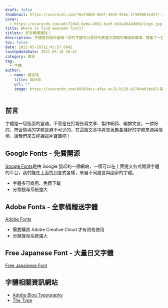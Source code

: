 ```yaml
---
draft: false
thumbnail: https://ucarecdn.com/76e748b8-68ef-4043-81be-1f909601ed5f/-/format/auto/-/quality/smart/三角東東封面
cover:
  - https://ucarecdn.com/a6c72d43-beba-4892-bcdf-b58a2b44dd60/Logo.jpg
title: Where to find awesome fonts?
titletc: 好字體哪裡找？
description: 字體是排版的靈魂！好的字體可以更好的表達文詞間的情緒與情境，蒐集了一些實用且來源可靠、授權清楚的字體！字體使用時必定要注意授權上的範圍。
toc: false
date: 2022-05-18T12:42:57.604Z
lastUpdateDate: 2022-05-18 20:42
category: 資源
tag:
  - 字體
author:
  - name: 黃宗瑋
    title: 設計師
    url: ""
    image: https://ucarecdn.com/688d34cc-afec-4c25-b229-b2740e03e665/黃宗瑋-頭像.jpg
---
```


## 前言
字體是一切版面的靈魂，不管是在打報告寫文章、製作網頁、編排文宣，一款好的、符合情境的字體是避不可少的，在這篇文章中將會蒐集各種好的字體來源與情境，讓我們來去挖掘這片寶藏吧！

## Google Fonts - 免費開源

[Google Fonts](https://fonts.google.com/)是由 Google 發起的一個網站，一個可以在上面提交各式開源字體的平台，我們能在上面找到各式各樣，來自不同語言與國家的字體。
* 字體多可商用、免費下載
* 分類搜尋系統強大

## Adobe Fonts - 全家桶贈送字體

[Adobe Fonts](https://fonts.adobe.com/)

* 需要購買 Adobe Creative Cloud 才有資格使用
* 分類搜尋系統強大

## Free Japanese Font - 大量日文字體
[Free Japainese Font](https://www.freejapanesefont.com/)

## 字體相關資訊網站
* [Adobe Blog Typography](https://blog.adobe.com/en/topics/typography)
* [The Type](https://www.thetype.com/zh-hant/)
